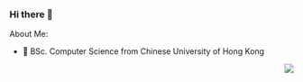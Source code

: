 ### Hi there 👋

About Me:
- 🔭 BSc. Computer Science from Chinese University of Hong Kong


<a href="#">
    <img align="right" src="https://github-readme-stats.vercel.app/api?username=umzr&show_icons=true">
</a>